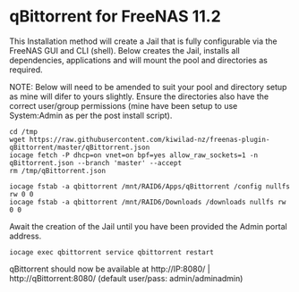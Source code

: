 # qBittorrent for FreeNAS 11.2

This Installation method will create a Jail that is fully configurable via the FreeNAS GUI and CLI (shell).
Below creates the Jail, installs all dependencies, applications and will mount the pool and directories as required.

NOTE: Below will need to be amended to suit your pool and directory setup as mine will difer to yours slightly. Ensure the directories also have the correct user/group permissions (mine have been setup to use System:Admin as per the post install script).
```
cd /tmp
wget https://raw.githubusercontent.com/kiwilad-nz/freenas-plugin-qBittorrent/master/qBittorrent.json
iocage fetch -P dhcp=on vnet=on bpf=yes allow_raw_sockets=1 -n qBittorrent.json --branch 'master' --accept
rm /tmp/qBittorrent.json

iocage fstab -a qbittorrent /mnt/RAID6/Apps/qBittorrent /config nullfs rw 0 0
iocage fstab -a qbittorrent /mnt/RAID6/Downloads /downloads nullfs rw 0 0
```
Await the creation of the Jail until you have been provided the Admin portal address.

```
iocage exec qbittorrent service qbittorrent restart
```

qBittorrent should now be available at http://IP:8080/ | http://qBittorrent:8080/ (default user/pass: admin/adminadmin)


